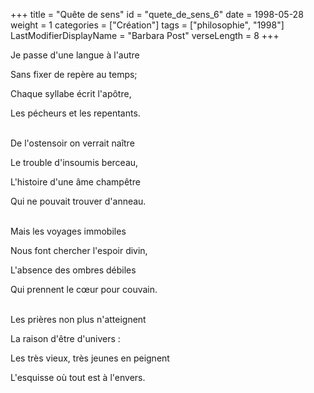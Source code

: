 +++
title = "Quête de sens"
id = "quete_de_sens_6"
date = 1998-05-28
weight = 1
categories = ["Création"]
tags = ["philosophie", "1998"]
LastModifierDisplayName = "Barbara Post"
verseLength = 8
+++

Je passe d'une langue à l'autre

Sans fixer de repère au temps;

Chaque syllabe écrit l'apôtre,

Les pécheurs et les repentants.

 \
De l'ostensoir on verrait naître

Le trouble d'insoumis berceau,

L'histoire d'une âme champêtre

Qui ne pouvait trouver d'anneau.

 \
Mais les voyages immobiles

Nous font chercher l'espoir divin,

L'absence des ombres débiles

Qui prennent le cœur pour couvain.

 \
Les prières non plus n'atteignent

La raison d'être d'univers :

Les très vieux, très jeunes en peignent

L'esquisse où tout est à l'envers.
